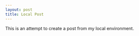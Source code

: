 ```yaml
---
layout: post
title: Local Post
---
```


This is an attempt to create a post from my local environment.
